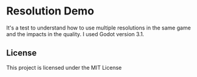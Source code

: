 # Resolution Demo

It's a test to understand how to use multiple resolutions in the same game and the impacts in the quality. I used Godot version 3.1.

## License

This project is licensed under the MIT License
